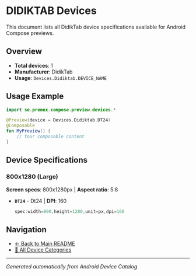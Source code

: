 # DIDIKTAB Devices

This document lists all DidikTab device specifications available for Android Compose previews.

## Overview

- **Total devices**: 1
- **Manufacturer**: DidikTab
- **Usage**: `Devices.Didiktab.DEVICE_NAME`

## Usage Example

```kotlin
import se.premex.compose.preview.devices.*

@Preview(device = Devices.Didiktab.DT24)
@Composable
fun MyPreview() {
    // Your composable content
}
```

## Device Specifications

### 800x1280 (Large)

**Screen specs**: 800x1280px | **Aspect ratio**: 5:8

- **`DT24`** - Dt24 | **DPI**: 160
  ```kotlin
  spec:width=800,height=1280,unit=px,dpi=160
  ```

## Navigation

- [← Back to Main README](../../README.md)
- [📱 All Device Categories](../README.md)

---
*Generated automatically from Android Device Catalog*
